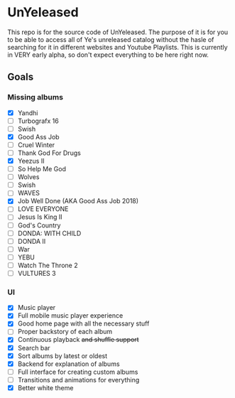 # UnYeleased

This repo is for the source code of UnYeleased. The purpose of it is for you to be able to access all of Ye's unreleased catalog without the hasle of searching for it in different websites and Youtube Playlists. This is currently in VERY early alpha, so don't expect everything to be here right now.

## Goals

### Missing albums
- [x] Yandhi
- [ ] Turbografx 16
- [ ] Swish
- [x] Good Ass Job
- [ ] Cruel Winter
- [ ] Thank God For Drugs
- [x] Yeezus II
- [ ] So Help Me God
- [ ] Wolves
- [ ] Swish
- [ ] WAVES
- [x] Job Well Done (AKA Good Ass Job 2018)
- [ ] LOVE EVERYONE
- [ ] Jesus Is King II
- [ ] God's Country
- [ ] DONDA: WITH CHILD
- [ ] DONDA II
- [ ] War
- [ ] YEBU
- [ ] Watch The Throne 2
- [ ] VULTURES 3

### UI
- [x] Music player
- [x] Full mobile music player experience
- [x] Good home page with all the necessary stuff
- [ ] Proper backstory of each album
- [x] Continuous playback ~~and shuffle support~~
- [x] Search bar
- [x] Sort albums by latest or oldest
- [x] Backend for explanation of albums
- [ ] Full interface for creating custom albums
- [ ] Transitions and animations for everything
- [x] Better white theme
